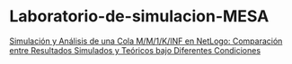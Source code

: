 # Laboratorio-de-simulacion-MESA
[Simulación y Análisis de una Cola M/M/1/K/INF en NetLogo: Comparación entre Resultados Simulados y Teóricos bajo Diferentes Condiciones ](DiscreteEventSimulationQueuesandServers.pdf)
